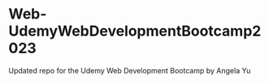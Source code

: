 # Web-UdemyWebDevelopmentBootcamp2023
Updated repo for the Udemy Web Development Bootcamp by Angela Yu
